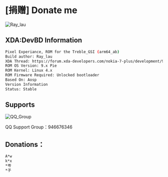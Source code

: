 # [捐赠] Donate me

![Ray_lau](https://raw.githubusercontent.com/raysenlau/PixelgsiOTA/pe/donation/donation.png "Ray_lau")

## XDA:DevBD Information
```bash
Pixel Experiance, ROM for the Treble_GSI (arm64_ab)
Build author: Ray_lau
XDA Thread: https://forum.xda-developers.com/nokia-7-plus/development/9-0-pixelexperience-p-unofficial-t3885225
ROM OS Version: 9.x Pie
ROM Kernel: Linux 4.x
ROM Firmware Required: Unlocked bootloader
Based On: Aosp
Version Information
Status: Stable
```
## Supports

![QQ_Group](https://raw.githubusercontent.com/raysenlau/PixelgsiOTA/pe/donation/qqgroup.png "QQ_Group")

QQ Support Group：946676346

## Donations：
```bash
A*w
k*x
*岑
*子

```
